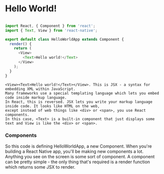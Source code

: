 # Hello World!


```javascript

import React, { Component } from 'react';
import { Text, View } from 'react-native';

export default class HelloWorldApp extends Component {
  render() {
    return (
      <View>
        <Text>Hello world!</Text>
      </View>
    );
  }
}
```
```
<View><Text>Hello world!</Text></View>. This is JSX - a syntax for embedding XML within JavaScript. 
Many frameworks use a special templating language which lets you embed code inside markup language. 
In React, this is reversed. JSX lets you write your markup language inside code. It looks like HTML on the web, 
except instead of web things like <div> or <span>, you use React components.
In this case, <Text> is a built-in component that just displays some text and View is like the <div> or <span>.
```
### Components

So this code is defining HelloWorldApp, a new Component. When you're building a React Native app, you'll be making new components a lot. Anything you see on the screen is some sort of component. A component can be pretty simple - the only thing that's required is a render function which returns some JSX to render.
